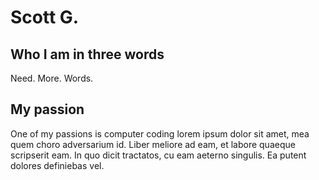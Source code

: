# Scott G.

## Who I am in three words
Need. More. Words.

## My passion
One of my passions is computer coding lorem ipsum dolor sit amet, mea quem choro adversarium id. Liber meliore ad eam, et labore quaeque scripserit eam. In quo dicit tractatos, cu eam aeterno singulis. Ea putent dolores definiebas vel.